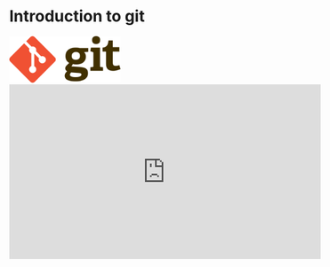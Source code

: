 # Introduction to git 
<img src="img/Git-logo.svg.png" alt="drawing" width="200"/>

<iframe width="560" height="315" src="https://www.youtube.com/embed/PMwIehZd8Yg" title="YouTube video player" frameborder="0" allow="accelerometer; autoplay; clipboard-write; encrypted-media; gyroscope; picture-in-picture" allowfullscreen></iframe>
